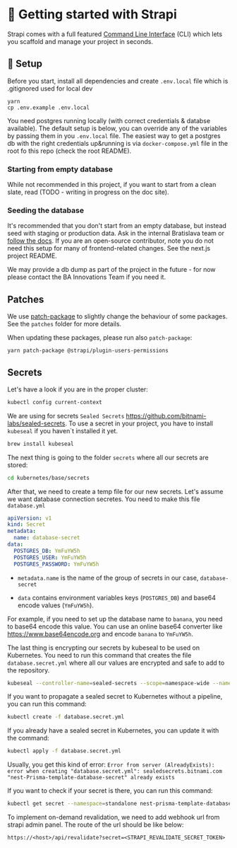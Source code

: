 # 🚀 Getting started with Strapi

Strapi comes with a full featured [Command Line Interface](https://docs.strapi.io/developer-docs/latest/developer-resources/cli/CLI.html) (CLI) which lets you scaffold and manage your project in seconds.

## 🧰 Setup

Before you start, install all dependencies and create `.env.local` file which is .gitignored used for local dev

```
yarn
cp .env.example .env.local
```

You need postgres running locally (with correct credentials & databse available). The default setup is below, you can override any of the variables by passing them in you `.env.local` file. The easiest way to get a postgres db with the right credentials up&running is via `docker-compose.yml` file in the root fo this repo (check the root README).

### Starting from empty database

While not recommended in this project, if you want to start from a clean slate, read (TODO - writing in progress on the doc site).

### Seeding the database

It's recommended that you don't start from an empty database, but instead seed with staging or production data. Ask in the internal Bratislava team or [follow the docs](https://bratislava.github.io/docs/recipes/load-strapi-db-in-local-dev). If you are an open-source contributor, note you do not need this setup for many of frontend-related changes. See the next.js project README.

We may provide a db dump as part of the project in the future - for now please contact the BA Innovations Team if you need it.


## Patches

We use [patch-package](https://github.com/ds300/patch-package) to slightly change the behaviour of some packages. See the `patches` folder for more details.

When updating these packages, please run also `patch-package`:
```
yarn patch-package @strapi/plugin-users-permissions
```

## Secrets

Let's have a look if you are in the proper cluster:

```bash
kubectl config current-context
```

We are using for secrets `Sealed Secrets` https://github.com/bitnami-labs/sealed-secrets.
To use a secret in your project, you have to install `kubeseal` if you haven`t installed it yet.

```bash
brew install kubeseal
```

The next thing is going to the folder `secrets` where all our secrets are stored:

```bash
cd kubernetes/base/secrets
```

After that, we need to create a temp file for our new secrets. Let's assume we want database connection secretes. You need to make this file `database.yml`

```yaml
apiVersion: v1
kind: Secret
metadata:
  name: database-secret
data:
  POSTGRES_DB: YmFuYW5h
  POSTGRES_USER: YmFuYW5h
  POSTGRES_PASSWORD: YmFuYW5h
```

- `metadata.name` is the name of the group of secrets in our case, `database-secret`

- `data` contains environment variables keys (`POSTGRES_DB`) and base64 encode values (`YmFuYW5h`).

For example, if you need to set up the database name to `banana`, you need to base64 encode this value. You can use an online base64 converter like https://www.base64encode.org and encode `banana` to `YmFuYW5h`.

The last thing is encrypting our secrets by kubeseal to be used on Kubernetes. You need to run this command that creates the file `database.secret.yml` where all our values are encrypted and safe to add to the repository.

```bash
kubeseal --controller-name=sealed-secrets --scope=namespace-wide --namespace=standalone --format=yaml < database.yml > database.secret.yml
```

If you want to propagate a sealed secret to Kubernetes without a pipeline, you can run this command:

```bash
kubectl create -f database.secret.yml
```

If you already have a sealed secret in Kubernetes, you can update it with the command:

```bash
kubectl apply -f database.secret.yml
```

Usually, you get this kind of error: `Error from server (AlreadyExists): error when creating "database.secret.yml": sealedsecrets.bitnami.com "nest-Prisma-template-database-secret" already exists`

If you want to check if your secret is there, you can run this command:

```bash
kubectl get secret --namespace=standalone nest-prisma-template-database-secret
```

To implement on-demand revalidation, we need to add webhook url from strapi admin panel. The route of the url should be like below:

```
https://<host>/api/revalidate?secret=<STRAPI_REVALIDATE_SECRET_TOKEN>
```
